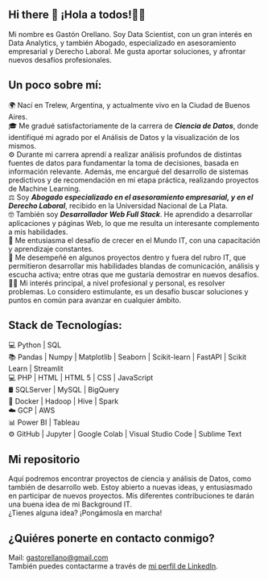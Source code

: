 ## Hi there 👋 ¡Hola a todos!👋👋

Mi nombre es Gastón Orellano. Soy Data Scientist, con un gran interés en Data Analytics, y también Abogado, especializado en asesoramiento empresarial y Derecho Laboral. Me gusta aportar soluciones, y afrontar nuevos desafíos profesionales.


## Un poco sobre mí:
🌍 Nací en Trelew, Argentina, y actualmente vivo en la Ciudad de Buenos Aires.<br>
🎓 Me gradué satisfactoriamente de la carrera de ***Ciencia de Datos***, donde identifiqué mi agrado por el Análisis de Datos y la visualización de los mismos.<br>
⚙️ Durante mi carrera aprendí a realizar análisis profundos de distintas fuentes de datos para fundamentar la toma de decisiones, basada en información relevante. Además, me encargué del desarrollo de sistemas predictivos y de recomendación en mi etapa práctica, realizando proyectos de Machine Learning.<br>
⚖️ Soy ***Abogado especializado en el asesoramiento empresarial, y en el Derecho Laboral***, recibido en la Universidad Nacional de La Plata.<br>
🤓 También soy ***Desarrollador Web Full Stack***. He aprendido a desarrollar aplicaciones y páginas Web, lo que me resulta un interesante complemento a mis habilidades.<br>
🌱 Me entusiasma el desafío de crecer en el Mundo IT, con una capacitación y aprendizaje constantes.<br>
💫 Me desempeñé en algunos proyectos dentro y fuera del rubro IT, que permitieron desarrollar mis habilidades blandas de comunicación, análisis y escucha activa; entre otras que me gustaría demostrar en nuevos desafíos.<br>
🤝🏻 Mi interés principal, a nivel profesional y personal, es resolver problemas. Lo considero estimulante, es un desafío buscar soluciones y puntos en común para avanzar en cualquier ámbito.<br>


## Stack de Tecnologías:
💻 Python | SQL<br>
📚 Pandas | Numpy | Matplotlib | Seaborn | Scikit-learn | FastAPI | Scikit Learn | Streamlit<br>
💻 PHP | HTML | HTML 5 | CSS | JavaScript<br>
🛢 SQLServer | MySQL | BigQuery<br>
🔧 Docker | Hadoop | Hive | Spark <br>
☁️ GCP | AWS<br>
📊 Power BI | Tableau<br>
⚙️ GitHub | Jupyter | Google Colab | Visual Studio Code | Sublime Text<br>

## Mi repositorio
Aquí podremos encontrar proyectos de ciencia y análisis de Datos, como también de desarrollo web. Estoy abierto a nuevas ideas, y entusiasmado en participar de nuevos proyectos.
Mis diferentes contribuciones te darán una buena idea de mi Background IT. <br>
¿Tienes alguna idea? ¡Pongámosla en marcha!

## ¿Quiéres ponerte en contacto conmigo?
Mail: gastorellano@gmail.com<br>
También puedes contactarme a través de [mi perfil de LinkedIn](https://www.linkedin.com/in/gaston-orellano/).


<!--
**gastorellano/gastorellano** is a ✨ _special_ ✨ repository because its `README.md` (this file) appears on your GitHub profile.

Here are some ideas to get you started:

- 🔭 I’m currently working on ...
- 🌱 I’m currently learning ...
- 👯 I’m looking to collaborate on ...
- 🤔 I’m looking for help with ...
- 💬 Ask me about ...
- 📫 How to reach me: ...
- 😄 Pronouns: ...
- ⚡ Fun fact: ...
-->
